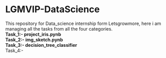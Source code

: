 # LGMVIP-DataScience
This repository for Data_science internship form Letsgrowmore, here i am managing all the tasks from all the four categories.                                                                                                               
**Task_1:- project_iris.pynb**                                                                                                                
**Task_2:- img_sketch.pynb**                                       
**Task_3:- decision_tree_classifier**                                               
Task_4:-
